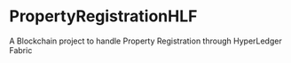 # PropertyRegistrationHLF
A Blockchain project to handle Property Registration through HyperLedger Fabric

